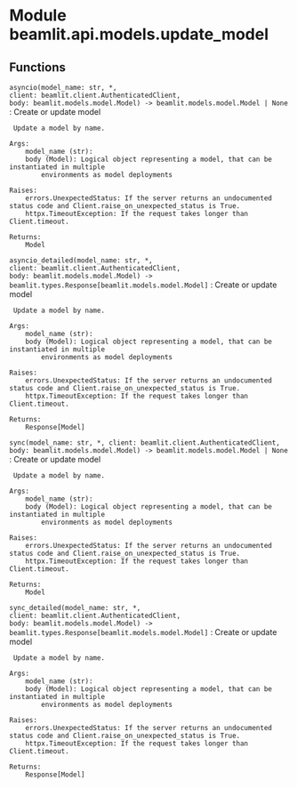 Module beamlit.api.models.update_model
======================================

Functions
---------

`asyncio(model_name: str, *, client: beamlit.client.AuthenticatedClient, body: beamlit.models.model.Model) ‑> beamlit.models.model.Model | None`
:   Create or update model
    
     Update a model by name.
    
    Args:
        model_name (str):
        body (Model): Logical object representing a model, that can be instantiated in multiple
            environments as model deployments
    
    Raises:
        errors.UnexpectedStatus: If the server returns an undocumented status code and Client.raise_on_unexpected_status is True.
        httpx.TimeoutException: If the request takes longer than Client.timeout.
    
    Returns:
        Model

`asyncio_detailed(model_name: str, *, client: beamlit.client.AuthenticatedClient, body: beamlit.models.model.Model) ‑> beamlit.types.Response[beamlit.models.model.Model]`
:   Create or update model
    
     Update a model by name.
    
    Args:
        model_name (str):
        body (Model): Logical object representing a model, that can be instantiated in multiple
            environments as model deployments
    
    Raises:
        errors.UnexpectedStatus: If the server returns an undocumented status code and Client.raise_on_unexpected_status is True.
        httpx.TimeoutException: If the request takes longer than Client.timeout.
    
    Returns:
        Response[Model]

`sync(model_name: str, *, client: beamlit.client.AuthenticatedClient, body: beamlit.models.model.Model) ‑> beamlit.models.model.Model | None`
:   Create or update model
    
     Update a model by name.
    
    Args:
        model_name (str):
        body (Model): Logical object representing a model, that can be instantiated in multiple
            environments as model deployments
    
    Raises:
        errors.UnexpectedStatus: If the server returns an undocumented status code and Client.raise_on_unexpected_status is True.
        httpx.TimeoutException: If the request takes longer than Client.timeout.
    
    Returns:
        Model

`sync_detailed(model_name: str, *, client: beamlit.client.AuthenticatedClient, body: beamlit.models.model.Model) ‑> beamlit.types.Response[beamlit.models.model.Model]`
:   Create or update model
    
     Update a model by name.
    
    Args:
        model_name (str):
        body (Model): Logical object representing a model, that can be instantiated in multiple
            environments as model deployments
    
    Raises:
        errors.UnexpectedStatus: If the server returns an undocumented status code and Client.raise_on_unexpected_status is True.
        httpx.TimeoutException: If the request takes longer than Client.timeout.
    
    Returns:
        Response[Model]